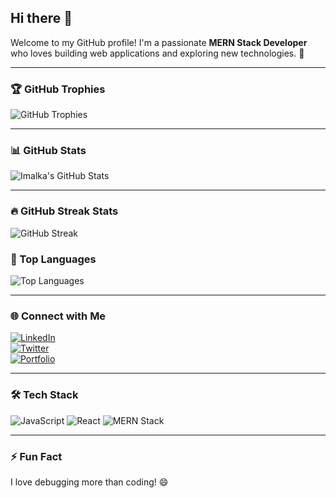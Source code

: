 ## Hi there 👋

Welcome to my GitHub profile! I'm a passionate **MERN Stack Developer** who loves building web applications and exploring new technologies. 🚀

---

### 🏆 GitHub Trophies
![GitHub Trophies](https://github-profile-trophy.vercel.app/?username=Imalkaf3&theme=onedark)

---

### 📊 GitHub Stats
![Imalka's GitHub Stats](https://github-readme-stats.vercel.app/api?username=Imalkaf3&show_icons=true&theme=radical)

---
### 🔥 GitHub Streak Stats
![GitHub Streak](https://github-readme-streak-stats.herokuapp.com/?user=Imalkaf3&theme=dark)


### 🚀 Top Languages
![Top Languages](https://github-readme-stats.vercel.app/api/top-langs/?username=Imalkaf3&layout=compact&theme=tokyonight)

---

### 🌐 Connect with Me  
[![LinkedIn](https://img.shields.io/badge/LinkedIn-Profile-blue?logo=linkedin)](https://linkedin.com/in/YOUR_PROFILE)  
[![Twitter](https://img.shields.io/badge/Twitter-Profile-blue?logo=twitter)](https://twitter.com/YOUR_PROFILE)  
[![Portfolio](https://img.shields.io/badge/Portfolio-Website-green?logo=google-chrome)](https://yourwebsite.com)

---

### 🛠️ Tech Stack
![JavaScript](https://img.shields.io/badge/JavaScript-Developer-yellow)
![React](https://img.shields.io/badge/React-Frontend-blue)
![MERN Stack](https://img.shields.io/badge/MERN-FullStack-green)

---

### ⚡ Fun Fact
I love debugging more than coding! 😄

